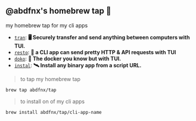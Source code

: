 @abdfnx's homebrew tap 🍺
---

my homebrew tap for my cli apps

* [`tran`](https://github.com/abdfnx/tran): **🖥️ Securely transfer and send anything between computers with TUI.**
* [`resto`](https://github.com/abdfnx/resto): **🔗 a CLI app can send pretty HTTP & API requests with TUI**
* [`doko`](https://github.com/abdfnx/doko): **🐳 The docker you know but with TUI.**
* [`instal`](https://github.com/abdfnx/instal): **🛰️ Install any binary app from a script URL.**

> to tap my homebrew tap

```bash
brew tap abdfnx/tap
```

> to install on of my cli apps

```bash
brew install abdfnx/tap/cli-app-name
```
